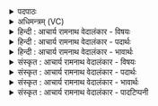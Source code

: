 <details><summary>पदपाठः</summary>

र꣡स꣢꣯म्। ते꣣। मित्रः꣢। मि꣣। त्रः꣢। अ꣣र्यमा꣢। पि꣡ब꣢꣯न्तु। व꣡रु꣢꣯णः। क꣣वे। प꣡व꣢꣯मानस्य। म꣣रु꣡तः꣢। १०७८।
</details>

<details><summary>अधिमन्त्रम् (VC)</summary>

- पवमानः सोमः
- कश्यपो मारीचः
- गायत्री
- षड्जः
</details>

<details><summary>हिन्दी : आचार्य रामनाथ वेदालंकार - विषयः</summary>

आगे पुनः वही विषय कहा गया है।
</details>

<details><summary>हिन्दी : आचार्य रामनाथ वेदालंकार - पदार्थः</summary>

पदार्थान्वयभाषाः -  हे (कवे) मेधावी विद्वद्वर आचार्य ! (पवमानस्य ते) शिष्यों के जीवनों को पवित्र करनेवाले आपके (रसम्) विद्यारस को (मित्रः) सबके साथ मित्रवत् व्यवहार करनेवाला शिष्य, (वरुणः) अपने दोषों का निवारण करने के लिए प्रयत्नशील शिष्य, (अर्यमा) शत्रुओं का निग्रह करनेवाला शिष्य, (मरुतः) और अन्य सभी शिष्य (पिबन्तु) पान करें ॥३॥
</details>

<details><summary>हिन्दी : आचार्य रामनाथ वेदालंकार - भावार्थः</summary>

भावार्थभाषाः -  शिष्यों की विभिन्न योग्यताएँ और विभिन्न गुण होते हैं। उनकी योग्यता के अनुसार उनका विकास गुरुओं को करना चाहिए। जिस-जिसमें ब्राह्मणत्व,क्षत्रियत्व,वैश्यत्व आदि के गुण हों,उस-उसको उसके अनुरूप विद्यादान से उस-उस वर्ण का अधिकारी बनाना चाहिए ॥३॥
</details>

<details><summary>संस्कृत : आचार्य रामनाथ वेदालंकार - विषयः</summary>

अथ पुनरपि स एव विषय उच्यते।
</details>

<details><summary>संस्कृत : आचार्य रामनाथ वेदालंकार - पदार्थः</summary>

पदार्थान्वयभाषाः -  हे (कवे) मेधाविन् विद्वद्वर आचार्य ! (पवमानस्य ते) शिष्याणां जीवनानि पवित्रीकुर्वतः तव (रसम्) विद्यारसम् (मित्रः) सर्वैः सह मित्रवद् व्यवहर्ता शिष्यः, (अर्यमा) शत्रुनिग्रहकर्ता शिष्यः।[अर्यमा अरीन् नियच्छति। निरु० ११।२३।] (वरुणः) स्वदोषनिवारणाय प्रयत्नशीलः शिष्यः, (मरुतः) अन्ये च शिष्याः (पिबन्तु) आस्वादयन्तु ॥३॥
</details>

<details><summary>संस्कृत : आचार्य रामनाथ वेदालंकार - भावार्थः</summary>

भावार्थभाषाः -  शिष्याणां विभिन्ना योग्यता विभिन्ना गुणाश्च भवन्ति। तेषां योग्यतानुसारं तद्विकासो गुरुभिः कर्त्तव्यः। यस्मिन् यस्मिन् ब्राह्मणत्व-क्षत्रियत्व- वैश्यत्वादिगुणाः सन्ति स तदनुरूपविद्यादानेन तत्तद्वर्णाधिकारी कार्यः ॥३॥
</details>

<details><summary>संस्कृत : आचार्य रामनाथ वेदालंकार - पादटिप्पनी</summary>

टिप्पणी:   १. ऋ० ९।६४।२४,‘पिबन्तु’ इत्यत्र ‘पिब॑न्ति॒’।
</details>